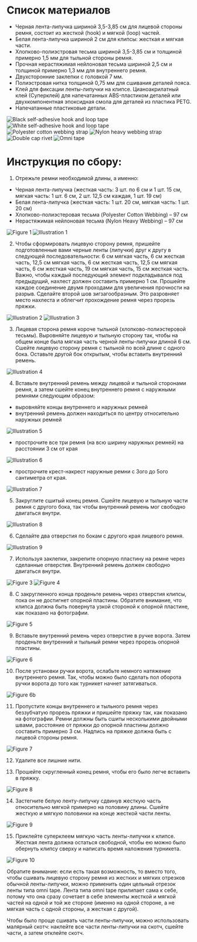 # Список материалов
* Черная лента-липучка шириной 3,5-3,85 см для лицевой стороны ремня, состоит из жесткой (hook)  и мягкой (loop) частей.
* Белая лента-липучка шириной 2 см для клипсы: жесткая и мягкая части.
* Хлопково-полиэстровая тесьма шириной 3,5-3,85 см и толщиной примерно 1,5 мм для тыльной стороны ремня.
* Прочная нерастяжимая нейлоновая тесьма шириной 2,5 см и толщиной примерно 1,3 мм для внутреннего ремня.
* Двухсторонние заклепки с головкой 7 мм.
* Полиэстровая нитка толщиной 0,75 мм для сшивания деталей пояса.
* Клей для фиксации ленты-липучки на клипсе. Цианоакрилатный клей (Суперклей) для напечатанных ABS-пластиком деталей или двухкомпонентная эпоксидная смола для деталей из пластика PETG.
* Напечатанные пластиковые детали.

![Black self-adhesive hook and loop tape](../assets/instructions/part1.jpg)
![White self-adhesive hook and loop tape](../assets/instructions/part2.jpg)
![Polyester cotton webbing strap](../assets/instructions/part3.jpg)
![Nylon heavy webbing strap](../assets/instructions/part4.jpg)
![Double cap rivet](../assets/instructions/part5.jpg)
![Omni tape](../assets/instructions/part6.jpg)

# Инструкция по сбору:
1. Отрежьте ремни необходимой длины, а именно:
  * Черная лента-липучка (жесткая часть: 3 шт. по 6 см и 1 шт. 15 см, мягкая часть: 1 шт. 6 см, 2 шт. 12,5 см каждая, 1 шт. 19 см)
  * Белая лента-липучка (жесткая часть: 1 шт. 20 см, мягкая часть: 1 шт. 20 см)
  * Хлопково-полиэстеровая тесьма (Polyester Cotton Webbing) – 97 см
  * Нерастяжимая нейлоновая тесьма (Nylon Heavy Webbing) – 97 см

![Figure 1](../assets/instructions/figure1.jpg)
![Illustration 1](../assets/instructions/illustration1.jpg)

2. Чтобы сформировать лицевую сторону ремня, пришейте подготовленные вами черные ленты (липучки) друг к другу в следующей последовательности: 6 см мягкая часть, 6 см жесткая часть, 12,5 см мягкая часть, 6 см жесткая часть, 12,5 см мягкая часть, 6 см жесткая часть, 19 см мягкая часть, 15 см жесткая часть. Важно, чтобы каждый последующий элемент подкладывался под предыдущий, нахлест должен составить примерно 1 см. Прошейте каждое соединение двумя проходами для увеличения прочности на разрыв. Сделайте второй шов зигзагообразным. Это разровняет место нахлеста и облегчит прохождение ремня через прорезь пряжки.

![Illustration 2](../assets/instructions/illustration2.jpg)
![Illustration 3](../assets/instructions/illustration3.jpg)

3. Лицевая сторона ремня короче тыльной (хлопково-полиэстеровой тесьмы). Выровняйте лицевую и тыльную сторону так, чтобы на общем конце была мягкая часть черной ленты-липучки длиной 6 см. Сшейте лицевую сторону ремня с тыльной по всей длине с одного бока. Оставьте другой бок открытым, чтобы вставить внутренний ремень. 

![Illustration 4](../assets/instructions/illustration4.jpg)

4. Вставьте внутренний ремень между лицевой и тыльной сторонами ремня, а затем сшейте конец внутреннего ремня с наружными ремнями следующим образом:
  * выровняйте концы внутреннего и наружных ремней
  * внутренний ремень должен находиться по центру относительно наружных ремней

![Illustration 5](../assets/instructions/illustration5.jpg)

  * прострочите все три ремня (на всю ширину наружных ремней) на расстоянии 3 см от края

![Illustration 6](../assets/instructions/illustration6.jpg)

  * прострочите крест-накрест наружные ремни с 3ого до 5ого сантиметра от края.

![Illustration 7](../assets/instructions/illustration7.jpg)

5. Закруглите сшитый конец ремня. Сшейте лицевую и тыльную части ремня с другого бока, так чтобы внутренний ремень мог свободно двигаться внутри.

![Illustration 8](../assets/instructions/illustration8.jpg)

6. Сделайте два отверстия по бокам с другого края лицевого ремня.

![Illustration 9](../assets/instructions/illustration9.jpg)

7. Используя заклепки, закрепите опорную пластину на ремне через сделанные отверстия. Внутренний ремень должен свободно двигаться внутри.

![Figure 3](../assets/instructions/figure3.jpg)
![Figure 4](../assets/instructions/figure4.jpg)

8. С закругленного конца проденьте ремень через отверстия клипсы, пока он не достигнет опорной пластины. Обратите внимание, что клипса должна быть повернута узкой стороной к опорной пластине, как показано на фотографии.

![Figure 5](../assets/instructions/figure5.jpg)

9. Вставьте внутренний ремень через отверстие в ручке ворота. Затем проденьте внутренний и тыльный ремни через прорезь опорной пластины.

![Figure 6](../assets/instructions/figure6.jpg)

10. После установки ручки ворота, ослабьте немного натяжение внутреннего ремня. Так, чтобы можно было сделать пол оборота ручки ворота до того как турникет начнет затягиваться.

![Figure 6b](../assets/instructions/figure6b.jpg)

11. Пропустите концы внутреннего и тыльного ремня через беззубчатую прорезь пряжки и пришейте пряжку так, как показано на фотографии. Ремни должны быть сшиты несколькими двойными швами, расстояние от пряжки до опорной пластины должно составить примерно 3 см. Надпись на пряжке должна быть с лицевой стороны ремня.

![Figure 7](../assets/instructions/figure7.jpg)

12. Удалите все лишние нити.

13. Прошейте скругленный конец ремня, чтобы его было легче вставить в пряжку.

![Figure 8](../assets/instructions/figure8.jpg)

14. Застегните белую ленту-липучку сдвинув жесткую часть относительно мягкой примерно на половину длины. Сшейте жесткую и мягкую половинки на конце жесткой части ленты.

![Figure 9](../assets/instructions/figure9.jpg)

15. Приклейте суперклеем мягкую часть ленты-липучки к клипсе. Жесткая лента должна остаться свободной, чтобы ею можно было обернуть клипсу сверху и написать время наложения турникета. 

![Figure 10](../assets/instructions/figure10.jpg)

Обратите внимание: если есть такая возможность, то вместо того, чтобы сшивать лицевую сторону ремня из жестких и мягких отрезков обычной ленты-липучки, можно применить один цельный отрезок ленты типа omni tape. Лента типа omni tape прилипает сама к себе, потому что она сразу сочетает в себе элементы жесткой и мягкой частей на одной и той же стороне (именно на одной стороне, а не мягкая часть с одной стороны, а жесткая с другой).

Чтобы было проще сшивать части ленты-липучки, можно использовать малярный скотч: наклейте все части ленты-липучки на скотч, сшейте части, а затем отклейте скотч.
